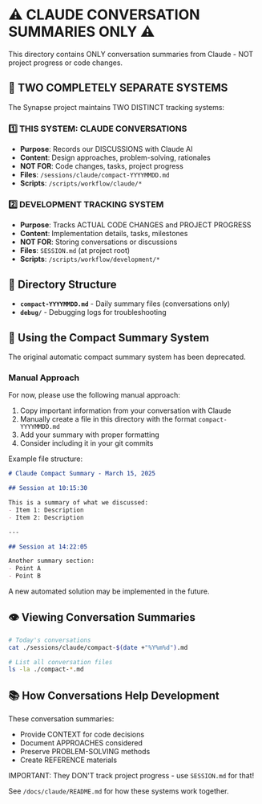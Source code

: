 # ⚠️ CLAUDE CONVERSATION SUMMARIES ONLY ⚠️

This directory contains ONLY conversation summaries from Claude - NOT project progress or code changes.

## 🔄 TWO COMPLETELY SEPARATE SYSTEMS

The Synapse project maintains TWO DISTINCT tracking systems:

### 1️⃣ THIS SYSTEM: CLAUDE CONVERSATIONS
- **Purpose**: Records our DISCUSSIONS with Claude AI
- **Content**: Design approaches, problem-solving, rationales
- **NOT FOR**: Code changes, tasks, project progress
- **Files**: `/sessions/claude/compact-YYYYMMDD.md`
- **Scripts**: `/scripts/workflow/claude/*`

### 2️⃣ DEVELOPMENT TRACKING SYSTEM
- **Purpose**: Tracks ACTUAL CODE CHANGES and PROJECT PROGRESS
- **Content**: Implementation details, tasks, milestones
- **NOT FOR**: Storing conversations or discussions
- **Files**: `SESSION.md` (at project root)
- **Scripts**: `/scripts/workflow/development/*`

## 📂 Directory Structure

- **`compact-YYYYMMDD.md`** - Daily summary files (conversations only)
- **`debug/`** - Debugging logs for troubleshooting

## 🚀 Using the Compact Summary System

The original automatic compact summary system has been deprecated.

### Manual Approach

For now, please use the following manual approach:

1. Copy important information from your conversation with Claude
2. Manually create a file in this directory with the format `compact-YYYYMMDD.md`
3. Add your summary with proper formatting
4. Consider including it in your git commits

Example file structure:
```markdown
# Claude Compact Summary - March 15, 2025

## Session at 10:15:30

This is a summary of what we discussed:
- Item 1: Description
- Item 2: Description

---

## Session at 14:22:05

Another summary section:
- Point A
- Point B
```

A new automated solution may be implemented in the future.

## 👁️ Viewing Conversation Summaries

```bash
# Today's conversations
cat ./sessions/claude/compact-$(date +"%Y%m%d").md

# List all conversation files
ls -la ./compact-*.md
```

## 📚 How Conversations Help Development

These conversation summaries:
- Provide CONTEXT for code decisions
- Document APPROACHES considered
- Preserve PROBLEM-SOLVING methods
- Create REFERENCE materials

IMPORTANT: They DON'T track project progress - use `SESSION.md` for that!

See `/docs/claude/README.md` for how these systems work together.

